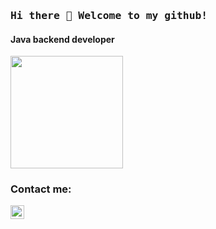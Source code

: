 ### <samp>Hi there 👋 Welcome to my github!</samp>

#### Java backend developer

<p>
  <img height="180em" src="https://github-readme-stats.vercel.app/api/top-langs/?username=kukinpower&hide=swift,roff,php,Makefile,Cmake,python,shell,html,css,Assembly,dockerfile,javascript&langs_count=8&layout=compact&show_icons=true&hide_border=true&&count_private=true&include_all_commits=true" />
</p>

### Contact me:
[<img align="left" alt="Roman Kukin | LinkedIn" width="22px" src="https://cdn.jsdelivr.net/npm/simple-icons@v3/icons/linkedin.svg" />][linkedin]

[linkedin]: https://www.linkedin.com/in/roman-kukin/

<!--
**kukinpower/kukinpower** is a ✨ _special_ ✨ repository because its `README.md` (this file) appears on your GitHub profile.

Here are some ideas to get you started:

- 🔭 I’m currently working on ...
- 🌱 I’m currently learning ...
- 👯 I’m looking to collaborate on ...
- 🤔 I’m looking for help with ...
- 💬 Ask me about ...
- 📫 How to reach me: ...
- 😄 Pronouns: ...
- ⚡ Fun fact: ...
-->
